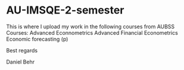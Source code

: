 # AU-IMSQE-2-semester

This is where I upload my work in the following courses from AUBSS
Courses:
Advanced Econnometrics
Advanced Financial Econometrics
Economic forecasting (p)

Best regards

Daniel Behr
